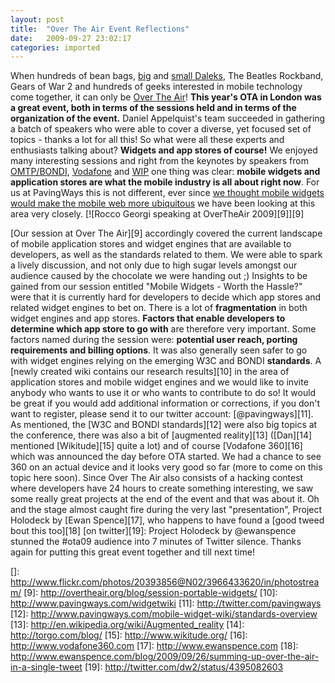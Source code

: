 ```yaml
---
layout: post
title:  "Over The Air Event Reflections"
date:   2009-09-27 23:02:17
categories: imported
---
```

When hundreds of bean bags, [big][1] and [small Daleks][2], The Beatles Rockband, Gears of War 2 and hundreds of geeks interested in mobile technology come together, it can only be [Over The Air][3]! **This year's OTA in London was a great event, both in terms of the sessions held and in terms of the organization of the event.** Daniel Appelquist's team succeeded in gathering a batch of speakers who were able to cover a diverse, yet focused set of topics - thanks a lot for all this! So what were all these experts and enthusiasts talking about? **Widgets and app stores of course!** We enjoyed many interesting sessions and right from the keynotes by speakers from [OMTP/BONDI][4], [Vodafone][5] and [WIP][6] one thing was clear: **mobile widgets and application stores are what the mobile industry is all about right now**. For us at PavingWays this is not different, ever since [we thought mobile widgets would make the mobile web more ubiquitous][7] we have been looking at this area very closely. [![Rocco Georgi speaking at OverTheAir 2009][9]][9] <!--more-->

[Our session at Over The Air][9] accordingly covered the current landscape of mobile application stores and widget engines that are available to developers, as well as the standards related to them. We were able to spark a lively discussion, and not only due to high sugar levels amongst our audience caused by the chocolate we were handing out ;) Insights to be gained from our session entitled "Mobile Widgets - Worth the Hassle?" were that it is currently hard for developers to decide which app stores and related widget engines to bet on. There is a lot of **fragmentation** in both widget engines and app stores. **Factors that enable developers to determine which app store to go with** are therefore very important. Some factors named during the session were: **potential user reach, porting requirements and billing options**. It was also generally seen safer to go with widget engines relying on the emerging W3C and BONDI **standards**. A [newly created wiki contains our research results][10] in the area of application stores and mobile widget engines and we would like to invite anybody who wants to use it or who wants to contribute to do so! It would be great if you would add additional information or corrections, if you don't want to register, please send it to our twitter account: [@pavingways][11]. As mentioned, the [W3C and BONDI standards][12] were also big topics at the conference, there was also a bit of [augmented reality][13] ([Dan][14] mentioned [Wikitude][15] quite a lot) and of course [Vodafone 360][16] which was announced the day before OTA started. We had a chance to see 360 on an actual device and it looks very good so far (more to come on this topic here soon). Since Over The Air also consists of a hacking contest where developers have 24 hours to create something interesting, we saw some really great projects at the end of the event and that was about it. Oh and the stage almost caught fire during the very last "presentation", Project Holodeck by [Ewan Spence][17], who happens to have found a [good tweed bout this too][18] [on twitter][19]: Project Holodeck by @ewanspence stunned the #ota09 audience into 7 minutes of Twitter silence. Thanks again for putting this great event together and till next time!

[1]: http://www.flickr.com/photos/torgo/3958279808/
[2]: http://www.flickr.com/photos/rachelc/3956764574/
[3]: http://overtheair.org/blog/
[4]: http://bondi.omtp.org/
[5]: http://www.vodafone.co.uk
[6]: http://www.wipconnector.com/
[7]: http://www.pavingways.com/mobile-widgets-the-ubiquitous-mobile-web_84.html
[]: http://www.flickr.com/photos/20393856@N02/3966433620/in/photostream/
[9]: http://overtheair.org/blog/session-portable-widgets/
[10]: http://www.pavingways.com/widgetwiki
[11]: http://twitter.com/pavingways
[12]: http://www.pavingways.com/mobile-widget-wiki/standards-overview
[13]: http://en.wikipedia.org/wiki/Augmented_reality
[14]: http://torgo.com/blog/
[15]: http://www.wikitude.org/
[16]: http://www.vodafone360.com
[17]: http://www.ewanspence.com
[18]: http://www.ewanspence.com/blog/2009/09/26/summing-up-over-the-air-in-a-single-tweet
[19]: http://twitter.com/dw2/status/4395082603